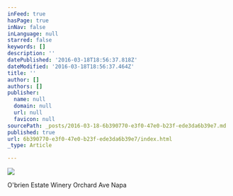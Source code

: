 ```yaml
---
inFeed: true
hasPage: true
inNav: false
inLanguage: null
starred: false
keywords: []
description: ''
datePublished: '2016-03-18T18:56:37.818Z'
dateModified: '2016-03-18T18:56:37.464Z'
title: ''
author: []
authors: []
publisher:
  name: null
  domain: null
  url: null
  favicon: null
sourcePath: _posts/2016-03-18-6b390770-e3f0-47e0-b23f-ede3da6b39e7.md
published: true
url: 6b390770-e3f0-47e0-b23f-ede3da6b39e7/index.html
_type: Article

---
```

![](https://the-grid-user-content.s3-us-west-2.amazonaws.com/239a736c-5c93-413d-9c5b-b0765a334c0f.jpg)

O'brien Estate Winery Orchard Ave Napa